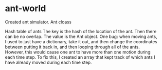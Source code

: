 # ant-world
Created ant simulator.
Ant cloass

Hash table of ants
The key is the hash of the location of the ant. Then there can be no overlap. The value is the Ant object.
One bug: when moving ants, I used to just have a dictionary, take it out, and then change the coordinates between putting it back in, and then looping through all of the ants. However, this would cause one ant to have more than one motion during each time step. To fix this, I created an array that kept track of which ants I have already moved during each time step.
